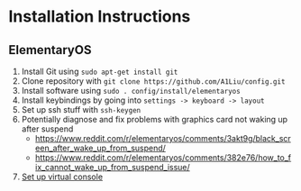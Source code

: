 # Installation Instructions

## ElementaryOS

1. Install Git using `sudo apt-get install git`
2. Clone repository with `git clone https://github.com/A1Liu/config.git`
2. Install software using `sudo . config/install/elementaryos`
3. Install keybindings by going into `settings -> keyboard -> layout`
4. Set up ssh stuff with `ssh-keygen`
5. Potentially diagnose and fix problems with graphics card not waking up after
   suspend
   -  https://www.reddit.com/r/elementaryos/comments/3akt9g/black_screen_after_wake_up_from_suspend/
   -  https://www.reddit.com/r/elementaryos/comments/382e76/how_to_fix_cannot_wake_up_from_suspend_issue/
6. [Set up virtual console](https://askubuntu.com/questions/982863/change-caps-lock-to-control-in-virtual-console-on-ubuntu-17)

